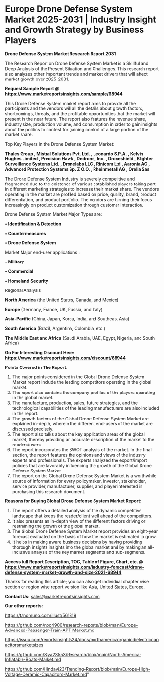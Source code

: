 # Europe Drone Defense System Market 2025-2031 | Industry Insight and Growth Strategy by Business Players

<strong>Drone Defense System Market Research Report 2031</strong>

The Research Report on Drone Defense System Market is a Skillful and Deep Analysis of the Present Situation and Challenges. This research report also analyzes other important trends and market drivers that will affect market growth over 2025-2031.

<strong>Request Sample Report @ <a href=https://www.marketreportsinsights.com/sample/68944>https://www.marketreportsinsights.com/sample/68944</a></strong>

This Drone Defense System market report aims to provide all the participants and the vendors will all the details about growth factors, shortcomings, threats, and the profitable opportunities that the market will present in the near future. The report also features the revenue share, industry size, production volume, and consumption in order to gain insights about the politics to contest for gaining control of a large portion of the market share.

Top Key Players in the Drone Defense System Market:

<strong>Thales Group , Mistral Solutions Pvt. Ltd. , Leonardo S.P.A. , Kelvin Hughes Limited , Precision Hawk , Dedrone, Inc. , Droneshield , Blighter Surveillance Systems Ltd. , Dronelabs LLC , Rinicom Ltd , Aaronia AG , Advanced Protection Systems Sp. Z O.O. , Rheinmetall AG , Orelia Sas</strong>

The Drone Defense System Industry is severely competitive and fragmented due to the existence of various established players taking part in different marketing strategies to increase their market share. The vendors operating in the market are profiled based on price, quality, brand, product differentiation, and product portfolio. The vendors are turning their focus increasingly on product customization through customer interaction.

Drone Defense System Market Major Types are:

<strong>• Identification & Detection

• Countermeasures

• Drone Defense System</strong>

Market Major end-user applications :

<strong>• Military

• Commercial

• Homeland Security</strong>

Regional Analysis

</u><strong><b>North America</b></strong> (the United States, Canada, and Mexico)

<strong><b>Europe </b></strong>(Germany, France, UK, Russia, and Italy)

<strong><b>Asia-Pacific</b></strong> (China, Japan, Korea, India, and Southeast Asia)

<strong><b>South America</b></strong> (Brazil, Argentina, Colombia, etc.)

<strong><b>The Middle East and Africa</b></strong> (Saudi Arabia, UAE, Egypt, Nigeria, and South Africa)

<strong>Go For Interesting Discount Here: <a href=https://www.marketreportsinsights.com/discount/68944>https://www.marketreportsinsights.com/discount/68944</a></strong>

<strong>Points Covered in The Report:</strong>
<ol>
  <li>The major points considered in the Global Drone Defense System Market report include the leading competitors operating in the global market.</li>
  <li>The report also contains the company profiles of the players operating in the global market.</li>
  <li>The manufacture, production, sales, future strategies, and the technological capabilities of the leading manufacturers are also included in the report.</li>
  <li>The growth factors of the Global Drone Defense System Market are explained in-depth, wherein the different end-users of the market are discussed precisely.</li>
  <li>The report also talks about the key application areas of the global market, thereby providing an accurate description of the market to the readers/users.</li>
  <li>The report incorporates the SWOT analysis of the market. In the final section, the report features the opinions and views of the industry experts and professionals. The experts analyzed the export/import policies that are favorably influencing the growth of the Global Drone Defense System Market.</li>
  <li>The report on the Global Drone Defense System Market is a worthwhile source of information for every policymaker, investor, stakeholder, service provider, manufacturer, supplier, and player interested in purchasing this research document.</li>
</ol>
<strong>Reasons for Buying Global Drone Defense System Market Report:</strong>

<ol>
  <li>The report offers a detailed analysis of the dynamic competitive landscape that keeps the reader/client well ahead of the competitors.</li>
  <li>It also presents an in-depth view of the different factors driving or restraining the growth of the global market.</li>
  <li>The Global Drone Defense System Market report provides an eight-year forecast evaluated on the basis of how the market is estimated to grow.</li>
  <li>It helps in making aware business decisions by having providing thorough insights insights into the global market and by making an all-inclusive analysis of the key market segments and sub-segments.</li>
</ol>
<strong>Access full Report Description, TOC, Table of Figure, Chart, etc. @ <a href=https://www.marketreportsinsights.com/industry-forecast/drone-defense-system-market-growth-and-size-2021-68944>https://www.marketreportsinsights.com/industry-forecast/drone-defense-system-market-growth-and-size-2021-68944</a></strong>


Thanks for reading this article; you can also get individual chapter wise section or region wise report version like Asia, United States, Europe.

<strong>Contact Us:</strong>
sales@marketreportsinsights.com

<strong>Our other reports:</strong>

<a href=https://tanomuno.com/illust/561319>https://tanomuno.com/illust/561319</a>

<a href=https://github.com/noori900/research-reports/blob/main/Europe-Advanced-Passenger-Train-APT-Market.md>https://github.com/noori900/research-reports/blob/main/Europe-Advanced-Passenger-Train-APT-Market.md</a>

<a href=https://issuu.com/reportsinsights24/docs/northamericaorganicdielectriccapacitorsmarketsizes>https://issuu.com/reportsinsights24/docs/northamericaorganicdielectriccapacitorsmarketsizes</a>

<a href=https://github.com/Siya23553/Research/blob/main/North-America-Inflatable-Boats-Market.md>https://github.com/Siya23553/Research/blob/main/North-America-Inflatable-Boats-Market.md</a>

<a href=https://github.com/Hindavi23/Trending-Report/blob/main/Europe-High-Voltage-Ceramic-Capacitors-Market.md>https://github.com/Hindavi23/Trending-Report/blob/main/Europe-High-Voltage-Ceramic-Capacitors-Market.md</a>"
